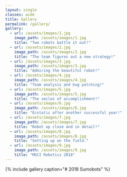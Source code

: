 ```yaml
---
layout: single
classes: wide
title: Gallery
permalink: /gallery/
gallery:
  - url: /assets/images/1.jpg
    image_path: /assets/images/1.jpg
    title: "Two robots battle it out!"
  - url: /assets/images/2.jpg
    image_path: /assets/images/2.jpg
    title: "The team figures out a new strategy!"
  - url: /assets/images/3.jpg
    image_path: /assets/images/3.jpg
    title: "Admiring the beautiful robot!"
  - url: /assets/images/4.jpg
    image_path: /assets/images/4.jpg
    title: "Team analysis and bug patching!"
  - url: /assets/images/5.jpg
    image_path: /assets/images/5.jpg
    title: "The smiles of accomplishment!"
  - url: /assets/images/6.jpg
    image_path: /assets/images/6.jpg
    title: "Ecstatic after another successful year!"
  - url: /assets/images/7.jpg
    image_path: /assets/images/7.jpg
    title: "Robot up close and in detail!"
  - url: /assets/images/8.jpg
    image_path: /assets/images/8.jpg
    title: "Setting up on the field."
  - url: /assets/images/9.jpg
    image_path: /assets/images/9.jpg
    title: "MGCI Robotics 2018"
---
```


{% include gallery caption="# 2018 Sumobots" %}

